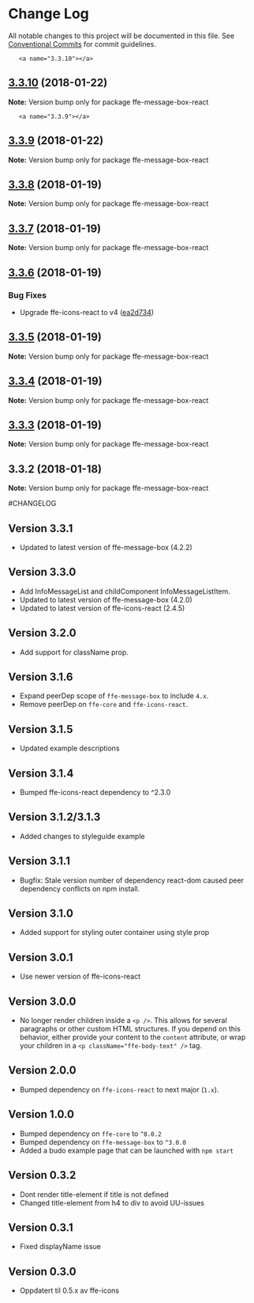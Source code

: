 # Change Log

All notable changes to this project will be documented in this file.
See [Conventional Commits](https://conventionalcommits.org) for commit guidelines.

       <a name="3.3.10"></a>
## [3.3.10](***REMOVED***) (2018-01-22)




**Note:** Version bump only for package ffe-message-box-react

       <a name="3.3.9"></a>
## [3.3.9](***REMOVED***) (2018-01-22)




**Note:** Version bump only for package ffe-message-box-react

<a name="3.3.8"></a>
## [3.3.8](***REMOVED***) (2018-01-19)




**Note:** Version bump only for package ffe-message-box-react

<a name="3.3.7"></a>
## [3.3.7](***REMOVED***) (2018-01-19)




**Note:** Version bump only for package ffe-message-box-react

<a name="3.3.6"></a>
## [3.3.6](***REMOVED***) (2018-01-19)


### Bug Fixes

* Upgrade ffe-icons-react to v4 ([ea2d734](***REMOVED***))




<a name="3.3.5"></a>
## [3.3.5](***REMOVED***) (2018-01-19)




**Note:** Version bump only for package ffe-message-box-react

<a name="3.3.4"></a>
## [3.3.4](***REMOVED***) (2018-01-19)




**Note:** Version bump only for package ffe-message-box-react

<a name="3.3.3"></a>
## [3.3.3](***REMOVED***) (2018-01-19)




**Note:** Version bump only for package ffe-message-box-react

<a name="3.3.2"></a>
## 3.3.2 (2018-01-18)




**Note:** Version bump only for package ffe-message-box-react

#CHANGELOG
## Version 3.3.1
* Updated to latest version of ffe-message-box (4.2.2)

## Version 3.3.0
* Add InfoMessageList and childComponent InfoMessageListItem.
* Updated to latest version of ffe-message-box (4.2.0)
* Updated to latest version of ffe-icons-react (2.4.5)

## Version 3.2.0
* Add support for className prop.

## Version 3.1.6
* Expand peerDep scope of `ffe-message-box` to include `4.x`.
* Remove peerDep on `ffe-core` and `ffe-icons-react`.

## Version 3.1.5
* Updated example descriptions

## Version 3.1.4
* Bumped ffe-icons-react dependency to ^2.3.0

## Version 3.1.2/3.1.3
* Added changes to styleguide example

## Version 3.1.1
* Bugfix: Stale version number of dependency react-dom caused peer dependency conflicts on npm install.

## Version 3.1.0
* Added support for styling outer container using style prop

## Version 3.0.1
* Use newer version of ffe-icons-react

## Version 3.0.0
* No longer render children inside a `<p />`. This allows for several
paragraphs or other custom HTML structures. If you depend on this behavior,
either provide your content to the `content` attribute, or wrap your
children in a `<p className="ffe-body-text" />` tag.

## Version 2.0.0
* Bumped dependency on `ffe-icons-react` to next major (`1.x`).

## Version 1.0.0
* Bumped dependency on `ffe-core` to `^8.0.2`
* Bumped dependency on `ffe-message-box` to `^3.0.0`
* Added a budo example page that can be launched with `npm start`

## Version 0.3.2
* Dont render title-element if title is not defined
* Changed title-element from h4 to div to avoid UU-issues

## Version 0.3.1
* Fixed displayName issue

## Version 0.3.0
* Oppdatert til 0.5.x av ffe-icons
